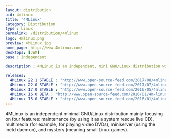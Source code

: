 ```yaml
---
layout: distribution
uid: 4mlinux
title: '4MLinux'
Category: Distribution
type : Linux
permalink: /distribution/4mlinux
logo: 4mlinux.png
preview: 4MLinux.jpg
home_page: http://www.4mlinux.com/
desktops: [JWM]
base : Independent

description : 4MLinux is an independent, mini GNU/Linux distribution with main focus on maintenance, multimedia, minserver & mystery. Stories and updates on 4MLinux

releases:
  4MLinux 22.1 STABLE : "http://www.open-source-feed.com/2017/08/4mlinux-221-stable-released-with-better.html"
  4MLinux 22.0 STABLE : "http://www.open-source-feed.com/2017/07/4mlinux-220-stable-released-with.html"
  4MLinux 17.0 STABLE : "http://www.open-source-feed.com/2016/05/4mlinux-170-stable-released.html"
  4MLinux 16.0 BETA : "http://www.open-source-feed.com/2016/01/4m-linux-160-beta-released.html"
  4MLinux 15.0 STABLE : "http://www.open-source-feed.com/2016/01/4mlinux-150-stable-released.html"
---
```


4MLinux is an independent minimal GNU/Linux distribution mainly focusing on four features: maintenance (by using it as a system rescue live CD), multimedia (for example, for playing video DVDs), miniserver (using the inetd daemon), and mystery (meaning small Linux games).
